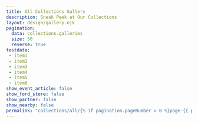 ```yaml
---
title: All Collections Gallery
description: Sneak Peek at Our Collections
layout: design/gallery.njk
pagination:
  data: collections.galleries
  size: 50
  reverse: true
testdata:
 - item1
 - item2
 - item3
 - item4
 - item5
 - item6
show_event_article: false
show_ford_store: false
show_partner: false
show_nearby: false
permalink: "collections/all/{% if pagination.pageNumber > 0 %}page-{{ pagination.pageNumber + 1 }}/{% endif %}index.html"
---
```


